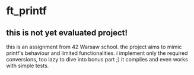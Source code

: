 # ft_printf
## this is not yet evaluated project!

this is an assignment from 42 Warsaw school. 
the project aims to mimic printf's behaviour and limited functionalities.
i implement only the required conversions, too lazy to dive into bonus part ;)
it compiles and even works with simple tests.
